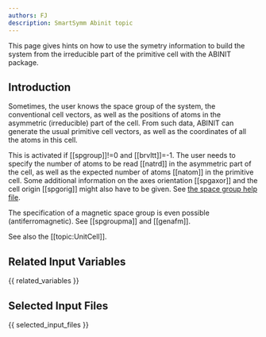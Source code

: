 ```yaml
---
authors: FJ
description: SmartSymm Abinit topic
---
```

<!--
This file is automatically generated by mksite.py. All changes will be lost.
Change the input yaml files or the python code
-->

This page gives hints on how to use the symetry information to build the system from the irreducible part of
the primitive cell with the ABINIT package.

## Introduction

Sometimes, the user knows the space group of the system, the conventional cell
vectors, as well as the positions of atoms in the asymmetric (irreducible)
part of the cell. From such data, ABINIT can generate the usual primitive cell
vectors, as well as the coordinates of all the atoms in this cell.

This is activated if [[spgroup]]!=0 and [[brvltt]]=-1. The user needs to
specify the number of atoms to be read [[natrd]] in the asymmetric part of the
cell, as well as the expected number of atoms [[natom]] in the primitive cell.
Some additional information on the axes orientation [[spgaxor]] and the cell
origin [[spgorig]] might also have to be given. See [the space group help
file](../../users/spacegrouphelpfile.html).

The specification of a magnetic space group is even possible
(antiferromagnetic). See [[spgroupma]] and [[genafm]].

See also the [[topic:UnitCell]].



## Related Input Variables

{{ related_variables }}

## Selected Input Files

{{ selected_input_files }}

